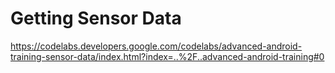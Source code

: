 # Getting Sensor Data
https://codelabs.developers.google.com/codelabs/advanced-android-training-sensor-data/index.html?index=..%2F..advanced-android-training#0
